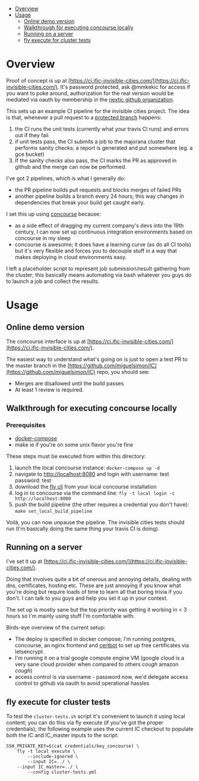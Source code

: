 * [Overview](#overview)
* [Usage](#usage)
  * [Online demo version](#online-demo-version)
  * [Walkthrough for executing concourse locally](#walkthrough-for-executing-concourse-locally)
  * [Running on a server](#running-on-a-server)
  * [fly execute for cluster tests](#fly-execute-for-cluster-tests)

# Overview

Proof of concept is up at [https://ci.ific-invisible-cities.com/](https://ci.ific-invisible-cities.com/). It's password protected, ask @mmkekic for access if you want to poke around, authorization for the real version would be mediated via oauth by membership in the [nextic github organization](https://github.com/nextic).

This sets up an example CI pipeline for the invisible cities project. The idea is that, whenever a pull request to a [protected branch](https://help.github.com/en/articles/about-protected-branches) happens:

1. the CI runs the unit tests (currently what your travis CI runs) and errors out if they fail
2. if unit tests pass, the CI submits a job to the majorana cluster that performs sanity checks; a report is generated and put somewhere (eg. a gce bucket)
3. If the sanity checks also pass, the CI marks the PR as approved in github and the merge can now be performed.

I've got 2 pipelines, which is what I generally do:
* the PR pipeline builds pull requests and blocks merges of failed PRs
* another pipeline builds a branch every 24 hours; this way changes in dependencies that break your build get caught early.

I set this up using [concourse](https://concourse-ci.org/) because:
* as a side effect of dragging my current company's devs into the 19th century, I can now set up continuous integration environments based on concourse in my sleep
* concourse is awesome; it does have a learning curve (as do all CI tools) but it's very flexible and forces you to decouple stuff in a way that makes deploying in cloud environments easy.

I left a placeholder script to represent job submission/result gathering from the cluster; this basically means automating via bash whatever you guys do to launch a job and collect the results.

# Usage

## Online demo version

The concourse interface is up at [https://ci.ific-invisible-cities.com/](https://ci.ific-invisible-cities.com/).

The easiest way to understand what's going on is just to open a test PR to the master branch in the [https://github.com/miguelsimon/IC](https://github.com/miguelsimon/IC) repo, you should see:
* Merges are disallowed until the build passes
* At least 1 review is required.

## Walkthrough for executing concourse locally

### Prerequisites

* [docker-compose](https://www.digitalocean.com/community/tutorials/how-to-install-docker-compose-on-ubuntu-18-04)
* make ie if you're on some unix flavor you're fine

These steps must be executed from within this directory:

1. launch the local concourse instance:
  `docker-compose up -d`
2. navigate to [http://localhost:8080](http://localhost:8080) and login with username: test password: test
3. download the [fly cli](https://concourse-ci.org/fly.html) from your local concourse installation
4. log in to concourse via the command line:
  `fly -t local login -c http://localhost:8080`
5. push the build pipeline (the other requires a credential you don't have):
  `make set_local_build_pipeline`

Voilà, you can now unpause the pipeline. The invisible cities tests should run (I'm basically doing the same thing your travis CI is doing).

## Running on a server

I've set it up at [https://ci.ific-invisible-cities.com/](https://ci.ific-invisible-cities.com/).

Doing that involves quite a bit of onerous and annoying details, dealing with dns, certificates, hosting etc. These are just annoying if you know what you're doing but require loads of time to learn all that boring trivia if you don't. I can talk to you guys and help you set it up in your context.

The set up is mostly sane but the top priority was getting it working in < 3 hours so I'm mainly using stuff I'm comfortable with.

Birds-eye overview of the current setup:
* The deploy is specified in docker compose; I'm running postgres, concourse, an nginx frontend and [certbot](https://certbot.eff.org/) to set up free certificates via letsencrypt.
* I'm running it on a trial google compute engine VM (google cloud is a very sane cloud provider when compared to others *cough* amazon *cough*)
* access control is via username - password now, we'd delegate access control to github via oauth to avoid operational hassles

## fly execute for cluster tests

To test the `cluster-tests.sh` script it's convenient to launch it using local content; you can do this via fly execute (if you've got the proper credentials); the following example uses the current IC checkout to populate both the IC and IC_master inputs to the script:

```
SSH_PRIVATE_KEY=$(cat credentials/key_concourse) \
	fly -t local execute \
		--include-ignored \
		--input IC=../ \
  	--input IC_master=../ \
		--config cluster-tests.yml
```
